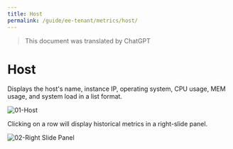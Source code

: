 ```yaml
---
title: Host
permalink: /guide/ee-tenant/metrics/host/
---
```


> This document was translated by ChatGPT

# Host

Displays the host's name, instance IP, operating system, CPU usage, MEM usage, and system load in a list format.

![01-Host](https://yunshan-guangzhou.oss-cn-beijing.aliyuncs.com/pub/pic/2023101965310caa83d06.png)

Clicking on a row will display historical metrics in a right-slide panel.

![02-Right Slide Panel](https://yunshan-guangzhou.oss-cn-beijing.aliyuncs.com/pub/pic/2023101965310cab63d91.png)